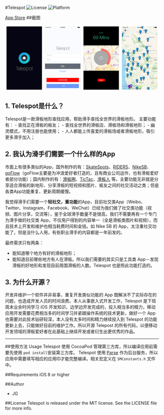 #Telespot
![License](https://img.shields.io/cocoapods/l/TWPhotoPicker.svg)
![Platform](https://img.shields.io/cocoapods/p/TWPhotoPicker.svg)

[App Store](https://appsto.re/us/Ek5t8.i)
##截图

![ScreenShot](ScreenShot/Preview.png)

## 1. Telespot是什么？
Telespot是一款滑板地形查找应用，帮助滑手查找全世界的滑板地形。
主要功能有：
	- 查找正在滑板的板友；
    - 查找全世界的滑板店、滑板场和滑板地形；
    - 幽灵模式，不用注册也能使用；
    - 人人都能上传喜爱的滑板场或者滑板地形，吸引更多滑手加入；


## 2. 我认为滑手们需要一个什么样的App

市面上有很多类似的App，国外制作的有：[SkateSpots](https://itunes.apple.com/us/app/skatespots/id438292992?mt=8)、[RIDERS](http://riders.co/)、[NikeSB](http://www.nike.com/us/en_us/c/skateboarding/sb-app)、[goFlow](https://goflow.me/)（goFlow主要是为冲浪爱好者打造的，且有商业公司运作，也有滑板爱好者部分功能）；国内制作的有：[滑板圈](https://itunes.apple.com/cn/app/hua-ban-quan/id870059892?mt=8)、[TicTac](http://m.zuikuapp.com/a/52410_115751)、[滑板人](https://itunes.apple.com/cn/app/hua-ban-ren/id984339660?mt=8) 等。主要功能无非就是分享适合滑板的新地形、分享滑板的短视频和图片、板友之间的社交活动之类；但是各类App功能重复、更新周期缓慢。

我觉得滑手们需要一个**轻社交，重功能**的App，目前社交类App（Weibo、Twitter、Instagram、Facebook、WeChat）已经为我们做了社交类功能（视频、图片分享，交流等），鉴于全球滑手数量不是很高，我们不需要再有一个专门为滑手做的社交类 App，不仅用户得到的内容单一（全是滑板类图片和视频），而且技术上开发和维护也相当耗费时间和金钱。如 Nike SB 的 App，太注重社交功能了，但是没什么人用，有些职业滑手的内容都是一年前发的。

最终需求只有两条：
- 能知道哪个地方有好的滑板地形；
- 能知道目前哪些地方有人在滑板。所以我们需要的其实只是工具类 App－发现滑板的好地形和发现目前周围滑板的人数。Telespot 也是照此功能打造的。

## 3. 为什么开源？
开发并维护一个软件并非易事，重复开发类似功能的 App 既解决不了实际存在的问题，也造成开发人员的时间浪费。本人从事嵌入式开发工作，Telespot 是下班周末业余时间学习 iOS 开发知识，边学边开发完成的，投入相当多的精力，移动应用开发需要花费相当多的时间学习并紧跟操作系统的技术更新，做好一个 App 也需要对此技术钻研较深，本人没有太多时间和精力继续投入到 Telespot 的功能更新上去，只能做好目前的维护工作。所以开源 Telepost 的所有代码，以便移动开发领域的滑板爱好者在此基础上继续开发或者衍生出更优秀的作品。

---------------

##使用方法 Usage
Telespot 使用 CocoaPod 管理第三方库，所以编译应用前需要先使用 ```pod install```安装第三方库。
Telespot 使用 [Parse](http://Parse.com) 作为后台服务，所以应用中需要填写相应的应用ID才能完整编译。相关宏定义在 ```SMConstants.h``` 文件中。


##Requirements
iOS 8 or higher

##Author
- JG

##License
Telespot is released under the MIT license. See the LICENSE file for more info.
